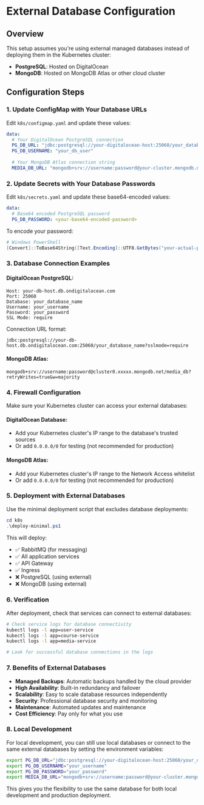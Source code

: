 # External Database Configuration

## Overview

This setup assumes you're using external managed databases instead of deploying them in the Kubernetes cluster:
- **PostgreSQL**: Hosted on DigitalOcean
- **MongoDB**: Hosted on MongoDB Atlas or other cloud cluster

## Configuration Steps

### 1. Update ConfigMap with Your Database URLs

Edit `k8s/configmap.yaml` and update these values:

```yaml
data:
  # Your DigitalOcean PostgreSQL connection
  PG_DB_URL: "jdbc:postgresql://your-digitalocean-host:25060/your_database?sslmode=require"
  PG_DB_USERNAME: "your_db_user"
  
  # Your MongoDB Atlas connection string
  MEDIA_DB_URL: "mongodb+srv://username:password@your-cluster.mongodb.net/media_db?retryWrites=true&w=majority"
```

### 2. Update Secrets with Your Database Passwords

Edit `k8s/secrets.yaml` and update these base64-encoded values:

```yaml
data:
  # Base64 encoded PostgreSQL password
  PG_DB_PASSWORD: <your-base64-encoded-password>
```

To encode your password:
```powershell
# Windows PowerShell
[Convert]::ToBase64String([Text.Encoding]::UTF8.GetBytes("your-actual-password"))
```

### 3. Database Connection Examples

#### DigitalOcean PostgreSQL:
```
Host: your-db-host.db.ondigitalocean.com
Port: 25060
Database: your_database_name
Username: your_username
Password: your_password
SSL Mode: require
```

Connection URL format:
```
jdbc:postgresql://your-db-host.db.ondigitalocean.com:25060/your_database_name?sslmode=require
```

#### MongoDB Atlas:
```
mongodb+srv://username:password@cluster0.xxxxx.mongodb.net/media_db?retryWrites=true&w=majority
```

### 4. Firewall Configuration

Make sure your Kubernetes cluster can access your external databases:

#### DigitalOcean Database:
- Add your Kubernetes cluster's IP range to the database's trusted sources
- Or add `0.0.0.0/0` for testing (not recommended for production)

#### MongoDB Atlas:
- Add your Kubernetes cluster's IP range to the Network Access whitelist
- Or add `0.0.0.0/0` for testing (not recommended for production)

### 5. Deployment with External Databases

Use the minimal deployment script that excludes database deployments:

```powershell
cd k8s
.\deploy-minimal.ps1
```

This will deploy:
- ✅ RabbitMQ (for messaging)
- ✅ All application services
- ✅ API Gateway
- ✅ Ingress
- ❌ PostgreSQL (using external)
- ❌ MongoDB (using external)

### 6. Verification

After deployment, check that services can connect to external databases:

```bash
# Check service logs for database connectivity
kubectl logs -l app=user-service
kubectl logs -l app=course-service
kubectl logs -l app=media-service

# Look for successful database connections in the logs
```

### 7. Benefits of External Databases

- **Managed Backups**: Automatic backups handled by the cloud provider
- **High Availability**: Built-in redundancy and failover
- **Scalability**: Easy to scale database resources independently
- **Security**: Professional database security and monitoring
- **Maintenance**: Automated updates and maintenance
- **Cost Efficiency**: Pay only for what you use

### 8. Local Development

For local development, you can still use local databases or connect to the same external databases by setting the environment variables:

```bash
export PG_DB_URL="jdbc:postgresql://your-digitalocean-host:25060/your_database?sslmode=require"
export PG_DB_USERNAME="your_username"
export PG_DB_PASSWORD="your_password"
export MEDIA_DB_URL="mongodb+srv://username:password@your-cluster.mongodb.net/media_db"
```

This gives you the flexibility to use the same database for both local development and production deployment.